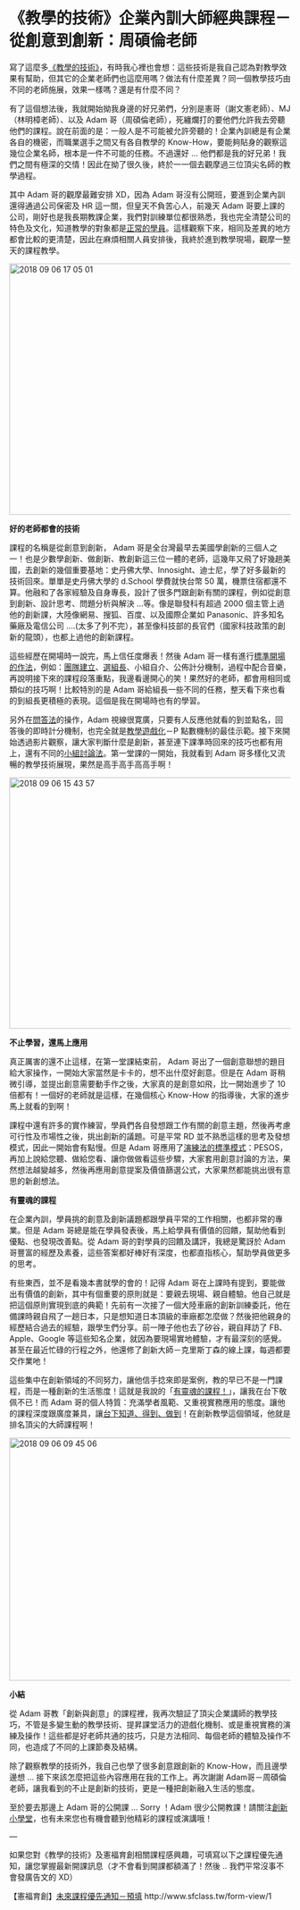 # 《教學的技術》企業內訓大師經典課程－從創意到創新：周碩倫老師 

<p>寫了這麼多<a href="https://afu.tw/category/%E6%95%99%E5%AD%B8%E7%9A%84%E6%8A%80%E8%A1%93">《教學的技術》</a>，有時我心裡也會想：這些技術是我自己認為對教學效果有幫助，但其它的企業老師們也這麼用嗎？做法有什麼差異？同一個教學技巧由不同的老師施展，效果一樣嗎？還是有什麼不同？</p>
<p>有了這個想法後，我就開始拗我身邊的好兄弟們，分別是憲哥（謝文憲老師）、MJ（林明樟老師）、以及 Adam 哥（周碩倫老師），死纏爛打的要他們允許我去旁聽他們的課程。說在前面的是：一般人是不可能被允許旁聽的！企業內訓總是有企業各自的機密，而職業選手之間又有各自教學的 Know-How，要能夠貼身的觀察這幾位企業名師，根本是一件不可能的任務。不過還好 … 他們都是我的好兄弟！我們之間有極深的交情！因此在拗了很久後，終於一一個去觀摩過三位頂尖名師的教學過程。</p>
<p>其中 Adam 哥的觀摩最難安排 XD，因為 Adam 哥沒有公開班，要進到企業內訓還得通過公司保密及 HR 這一關，但皇天不負苦心人，前幾天 Adam 哥要上課的公司，剛好也是我長期教課企業，我們對訓練單位都很熟悉，我也完全清楚公司的特色及文化，知道教學的對象都是<a href="https://afu.tw/915">正常的學員</a>。這樣觀察下來，相同及差異的地方都會比較的更清楚，因此在麻煩相關人員安排後，我終於進到教學現場，觀摩一整天的課程教學。</p>
<p><img alt="2018 09 06 17 05 01" border="0" height="450" src="https://afu.tw/wp-content/uploads/2018/09/2018-09-06-17.05.01.jpg" title="2018-09-06 17.05.01.jpg" width="600"/></p>
<p><strong>好的老師都會的技術</strong></p>
<p>課程的名稱是從創意到創新， Adam 哥是全台灣最早去美國學創新的三個人之一！也是少數學創新、做創新、教創新這三位一體的老師，這幾年又飛了好幾趟美國，去創新的幾個重要基地：史丹佛大學、Innosight、迪士尼，學了好多最新的技術回來。單單是史丹佛大學的 d.School 學費就快台幣 50 萬，機票住宿都還不算。他融和了各家經驗及自身專長，設計了很多門跟創新有關的課程，例如從創意到創新、設計思考、問題分析與解決 …等。像是聯發科有超過 2000 個主管上過他的創新課，大陸像網易、搜狐、百度、以及國際企業如 Panasonic、許多知名藥廠及電信公司 ….(太多了列不完），甚至像科技部的長官們（國家科技政策的創新的龍頭），也都上過他的創新課程。</p>
<p>這些經歷在開場時一說完，馬上信任度爆表！然後 Adam 哥一樣有進行<a href="https://afu.tw/967">標準開場的作法</a>，例如：<a href="https://afu.tw/998">團隊建立</a>、<a href="https://afu.tw/1001">選組長</a>、小組自介、公佈計分機制，過程中配合音樂，再說明接下來的課程段落重點，我邊看邊開心的笑！果然好的老師，都會用相同或類似的技巧啊！比較特別的是 Adam 哥給組長一些不同的任務，整天看下來也看的到組長更積極的表現。這個是我在開場時也有的學習。</p>
<p>另外在<a href="https://afu.tw/919">問答法</a>的操作，Adam 視線很寛廣，只要有人反應他就看的到並點名，回答後的即時計分機制，也完全就是<a href="https://afu.tw/965">教學遊戲化</a>－P 點數機制的最佳示範。接下來開始透過影片觀察，讓大家判斷什麼是創新，甚至連下課準時回來的技巧也都有用上，還有不同的<a href="https://afu.tw/917">小組討論法</a>。第一堂課的一開始，我就看到 Adam 哥多樣化又流暢的教學技術展現，果然是高手高手高高手啊！</p>
<p><img alt="2018 09 06 15 43 57" border="0" height="450" src="https://afu.tw/wp-content/uploads/2018/09/2018-09-06-15.43.57.jpg" title="2018-09-06 15.43.57.jpg" width="600"/></p>
<p><strong>不止學習，還馬上應用</strong></p>
<p>真正厲害的還不止這樣，在第一堂課結束前， Adam 哥出了一個創意聯想的題目給大家操作，一開始大家當然是卡卡的，想不出什麼好創意。但是在 Adam 哥稍微引導，並提出創意需要動手作之後，大家真的是創意如飛，比一開始進步了 10 倍都有！一個好的老師就是這樣，在幾個核心 Know-How 的指導後，大家的進步馬上就看的到啊！</p>
<p>課程中還有許多的實作練習，學員們各自發想跟工作有關的創意主題，然後再考慮可行性及市場性之後，挑出創新的議題。可是平常 RD 並不熟悉這樣的思考及發想模式，因此一開始會有點慢。但是 Adam 哥應用了<a href="https://afu.tw/1011">演練法的標準模式</a>：PESOS，再加上說給您聽、做給您看、讓你做做看這些步驟，大家套用創意討論的方法，果然想法越變越多，然後再應用創意提案及價值篩選公式，大家果然都能挑出很有意思的新創想法。</p>
<p><strong>有靈魂的課程</strong></p>
<p>在企業內訓，學員挑的創意及創新議題都跟學員平常的工作相關，也都非常的專業。但是 Adam 哥總是能在學員發表後，馬上給學員有價值的回饋，幫助他看到優點、也發現改善點。從 Adam 哥的對學員的回饋及講評，我總是驚訝於 Adam 哥豐富的經歷及素養，這些答案都好棒好有深度，也都直指核心，幫助學員做更多的思考。</p>
<p>有些東西，並不是看幾本書就學的會的！記得 Adam 哥在上課時有提到，要能做出有價值的創新，其中有個重要的原則就是：要親去現場、親自體驗。他自己就是把這個原則實現到底的典範！先前有一次接了一個大陸車廠的創新訓練委託，他在備課時親自飛了一趟日本，只是想知道日本頂級的車廠都怎麼做？然後把他親身的經歷結合過去的經驗，跟學生們分享。前一陣子他也去了矽谷，親自拜訪了 FB、Apple、Google 等這些知名企業，就因為要現場實地體驗，才有最深刻的感覺。甚至在最近忙碌的行程之外，他還修了創新大師－克里斯丁森的線上課，每週都要交作業吔！</p>
<p>這些集中在創新領域的不同努力，讓他信手捻來即是案例，教的早已不是一門課程，而是一種創新的生活態度！這就是我說的「<a href="https://afu.tw/1031">有靈魂的課程！</a>」，讓我在台下敬佩不已！而 Adam 哥的個人特質：充滿學者風範、又重視實務應用的態度。讓他的課程深度跟廣度兼具，讓<a href="https://afu.tw/1022">台下知道、得到、做到</a>！在創新教學這個領域，他就是排名頂尖的大師課程啊！</p>
<p><img alt="2018 09 06 09 45 06" border="0" height="435" src="https://afu.tw/wp-content/uploads/2018/09/2018-09-06-09.45.06.jpg" title="2018-09-06 09.45.06.jpg" width="598"/></p>
<p><strong>小結</strong></p>
<p>從 Adam 哥教「創新與創意」的課程裡，我再次驗証了頂尖企業講師的教學技巧，不管是多變生動的教學技術、提昇課堂活力的遊戲化機制、或是重視實務的演練及操作！這些都是好老師共通的技巧，只是方法相同、每個老師的體驗及操作不同，也造成了不同的上課節奏及結構。</p>
<p>除了觀察教學的技術外，我自己也學了很多創意跟創新的 Know-How，而且邊學邊想 … 接下來該怎麼把這些內容應用在我的工作上。再次謝謝 Adam哥－周碩倫老師，讓我看到的不止是創新的技術，更是一種把創新融入生活的態度。</p>
<p>至於要去那邊上 Adam 哥的公開課 … Sorry ！Adam 很少公開教課！請關注<a href="https://afu.tw/1031">創新小學堂</a>，也有未來您也有機會聽到他精彩的課程或演講哦！</p>
<p>—</p>
<p>如果您對《教學的技術》及憲福育創相關課程感興趣，可填寫以下之課程優先通知，讓您掌握最新開課訊息（才不會看到開課都額滿了！然後 .. 我們平常沒事不會發廣告文的 XD）</p>
<p>【憲福育創】<a href="http://www.sfclass.tw/form-view/1">未來課程優先通知－預填</a> http://www.sfclass.tw/form-view/1</p>